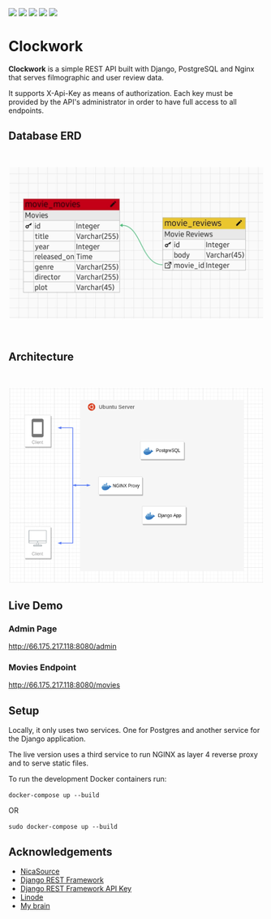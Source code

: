 ![](https://img.shields.io/badge/Django-blue)
![](https://img.shields.io/badge/PostgreSQL-orange)
![](https://img.shields.io/badge/NGINX-green)
![](https://img.shields.io/badge/Docker-red)
![](https://img.shields.io/badge/Python-black)

# Clockwork

<b>Clockwork</b> is a simple REST API built with Django, PostgreSQL and Nginx that serves filmographic and user review data. 

It supports X-Api-Key as means of authorization. Each key must be provided by the API's administrator in order to have full access to all endpoints.

## Database ERD
<br/>
<p align="center">
<img src="./docs/erd.png" width="500"/>
</p>
<br/>

## Architecture
<br/>
<p align="center">
<img src="./docs/architecture.png" align="" width="500"/>
</p>

## Live Demo

### Admin Page
http://66.175.217.118:8080/admin

### Movies Endpoint
http://66.175.217.118:8080/movies

## Setup

Locally, it only uses two services. One for Postgres and another service for the Django application.

The live version uses a third service to run NGINX as layer 4 reverse proxy and to serve static files.

To run the development Docker containers run:

`docker-compose up --build`

OR 

`sudo docker-compose up --build`

## Acknowledgements

- [NicaSource](https://nicasource.com/)
- [Django REST Framework](https://www.django-rest-framework.org/)
- [Django REST Framework API Key](https://florimondmanca.github.io/djangorestframework-api-key/guide/)
- [Linode](https://www.linode.com/)
- [My brain](https://josias-alvarado.me)


